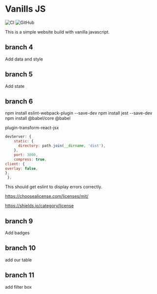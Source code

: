 # Vanills JS

![CI](https://github.com/C5m7b4/vanilla3/workflows/CI/badge.svg)
![GitHub](https://img.shields.io/github/license/C5m7b4/vanilla3?style=plastic)

This is a simple website build with vanilla javascript.

## branch 4

Add data and style

## branch 5

Add state

## branch 6

npm install eslint-webpack-plugin --save-dev
npm install jest --save-dev
npm install @babel/core @babel

plugin-transform-react-jsx


```js
devServer: {
    static: {
      directory: path.join(__dirname, 'dist'),
    },
    port: 3000,
    compress: true,
client: {
overlay: false,
},
 },
```

This should get eslint to display errors correctly.

https://choosealicense.com/licenses/mit/

https://shields.io/category/license

## branch 9

Add badges

## branch 10

add our table

## branch 11

add filter box